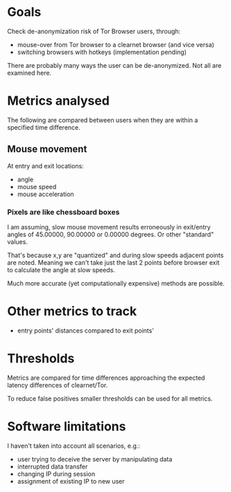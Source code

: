 # Goals
Check de-anonymization risk of Tor Browser users, through:

- mouse-over from Tor browser to a clearnet browser (and vice versa)
- switching browsers with hotkeys (implementation pending)


There are probably many ways the user can be de-anonymized. 
Not all are examined here.

# Metrics analysed
The following are compared between users 
when they are within a specified time difference. 

## Mouse movement
At entry and exit locations: 

- angle
- mouse speed
- mouse acceleration



### Pixels are like chessboard boxes

I am assuming, slow mouse movement 
results erroneously in exit/entry angles 
of 45.00000, 90.00000 or 0.00000 degrees. 
Or other "standard" values.

That's because x,y are "quantized" and during 
slow speeds adjacent points are noted. 
Meaning we can't take just the last 2 points 
before browser exit to calculate the angle at 
slow speeds.

Much more accurate (yet computationally 
expensive) methods are possible. 

# Other metrics to track
- entry points' distances compared to exit points'

# Thresholds
Metrics are compared for time differences approaching 
the expected latency differences of clearnet/Tor. 

To reduce false positives smaller thresholds 
can be used for all metrics.

# Software limitations 

I haven't taken into account all scenarios, e.g.: 
- user trying to deceive the server by manipulating data
- interrupted data transfer
- changing IP during session
- assignment of existing IP to new user